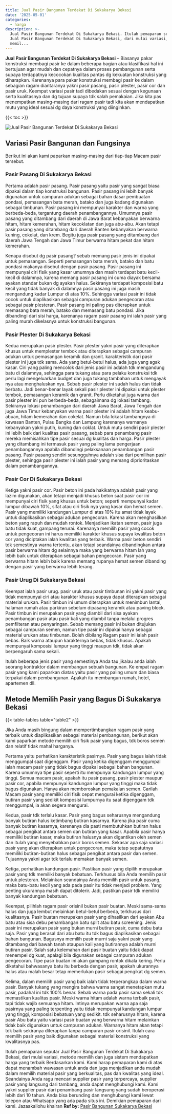 ```yaml
---
title: Jual Pasir Bangunan Terdekat Di Sukakarya Bekasi
date: '2025-05-01'
categories:
  - harga
description: >-
  Jual Pasir Bangunan Terdekat Di Sukakarya Bekasi. Itulah pemaparan seputar
  Jual Pasir Bangunan Terdekat Di Sukakarya Bekasi, dari mulai variasi, metode
  memil...
---
```


**Jual Pasir Bangunan Terdekat Di Sukakarya Bekasi** – Biasanya pakar konstruksi membagi pasir ke dalam beberapa bagian atau klasifikasi hal ini bertujuan agar mudah dan cepatnya dalam proses pembangunan serta supaya terdapatnya kecocokan kualitas pantas dg kekuatan konstruksi yang diharapkan. Karenanya para pakar konstruksi membagi pasir ke dalam sebagian ragam diantaranya yakni pasir pasang, pasir plester, pasir cor dan pasir uruk. Keempat variasi pasir tadi dibedakan sesuai dengan kegunaan serta kualitasnya dan dg tujuan supaya tdk salah pemakaian. Jika kita pas menempatkan masing-masing dari ragam pasir tadi kita akan mendapatkan mutu yang ideal sesuai dg daya konstruksi yang diinginkan.

{{< toc >}}

![Jual Pasir Bangunan Terdekat Di Sukakarya Bekasi](/images/jual-pasir-bangunan-55.png)

## Variasi Pasir Bangunan dan Fungsinya

Berikut ini akan kami paparkan masing-masing dari tiap-tiap Macam pasir tersebut.

### Pasir Pasang Di Sukakarya Bekasi

Pertama adalah pasir pasang. Pasir pasang yaitu pasir yang sangat biasa dipakai dalam tiap konstruksi bangunan. Pasir pasang ini lebih banyak digunakan untuk campuran adukan sebagai bahan dasar pembuatan pondasi, pemasangan bata merah, batako dan juga kadang digunakan sebagai timbunan. Pasir pasang ini mempunyai karakter dan warna yang berbeda-beda, tergantung daerah penambangannya. Umumnya pasir pasang yang ditambang dari daerah di Jawa Barat kebanyakan berwarna hitam, hitam kemerahan, hitam kecoklatan dan juga abu-abu. Akan tetapi pasir pasang yang ditambang dari daerah Banten kebanyakan berwarna kuning, cokelat, dan krem. Begitu juga pasir pasang yang ditambang dari daerah Jawa Tengah dan Jawa Timur berwarna hitam pekat dan hitam kemerahan.

Kenapa disebut dg pasir pasang? sebab memang pasir jenis ini dipakai untuk pemasangan. Seperti pemasangan bata merah, batako dan batu pondasi makanya disebut dengan pasir pasang. Pasir pasang ini mempunyai ciri fisik yang kasar umumnya dan masih terdapat batu kecil-kecil di dalamnya, karena memang pasir pasang ini cuma diayak bersama ayakan standar bukan dg ayakan halus. Sekiranya terdapat komposisi batu kecil yang tidak banyak di dalamnya pasir pasang ini juga masih mengandung kadar Lumpur di atas 10%. Sehingga variasi pasir ini tidak cocok untuk diaplikasikan sebagai campuran adukan pengecoran atau sebagai pasir plesteran. Pasir pasang ini paling pas diterapkan untuk memasang bata merah, batako dan memasang batu pondasi. Jika dibandingi dari sisi harga, karenanya ragam pasir pasang ini ialah pasir yang paling murah dikelasnya untuk konstruksi bangunan.

### Pasir Plester Di Sukakarya Bekasi

Kedua merupakan pasir plester. Pasir plester yakni pasir yang diterapkan khusus untuk memplester tembok atau diterapkan sebagai campuran adukan untuk pemasangan keramik dan granit. karakteristik dari pasir plester ini juga tdk sama. Ada yang betul-betul halus, ada juga yang agak kasar. Ciri yang paling mencolok dari jenis pasir ini adalah tdk mengandung batu di dalamnya, sehingga para tukang atau para pelaku konstruksi tdk perlu lagi mengeluarkan budget dan juga tukang tambahan untuk mengayak nya atau menghaluskan nya. Sebab pasir plester ini sudah halus dan tidak berbatu. Jadi benar-benar layak sekali pasir plester ini dipakai untuk plester tembok, pemasangan keramik dan granit. Perlu diketahui juga warna dari pasir plester ini pun berbeda-beda, sebagaimana dg lokasi tambang. Sekiranya lokasi penambangan dari daerah Jawa Barat, Jawa Tengah dan juga Jawa Timur kebanyakan warna pasir plester ini adalah hitam keabu-abuan, hitam kemerahan dan cokelat. Namun bila lokasi tambangnya di kawasan Banten, Pulau Bangka dan Lampung karenanya warnanya kebanyakan yakni putih, kuning dan coklat. Untuk mutu sendiri pasir plester ini lebih baik dari kualitas pasir pasang, sebab para penambang pasir mereka memisahkan tipe pasir sesuai dg kualitas dan harga. Pasir plester yang ditambang ini termasuk pasir yang paling lama pengerjaan penambangannya apabila dibandingi pelaksanaan penambangan pasir pasang. Pasir pasang sendiri sesungguhnya adalah sisa dari pemilihan pasir plester, sehingga pasir plester ini ialah pasir yang memang diprioritaskan dalam penambangannya.

### Pasir Cor Di Sukakarya Bekasi

Ketiga yakni pasir cor. Pasir beton ini pada hakikatnya adalah pasir yang lazim digunakan, akan tetapi menjadi khusus beton saat pasir cor ini mempunyai ciri fisik yang khusus untuk beton; seperti mempunyai kadar lumpur dibawah 10%, sifat atau ciri fisik nya yang kasar dan hemat semen. Pasir yang memiliki kandungan Lumpur di atas 10% itu amat tidak layak untuk diaplikasikan sebagai adukan pengecoran. Karena akan menghasilkan beton yang rapuh dan mudah rontok. Menjadikan ikatan semen, pasir juga batu tidak kuat, gampang terurai. Karenanya memilih pasir yang cocok untuk pengecoran ini harus memiliki karakter khusus supaya kwalitas beton cor yang diciptakan ialah kwalitas yang terbaik. Warna pasir beton sendiri tdk semestinya warna tertentu, akan tetapi seandainya dibandingkan antara pasir berwarna hitam dg selainnya maka yang berwarna hitam lah yang lebih baik untuk diterapkan sebagai bahan pengecoran. Pasir yang berwarna hitam lebih baik karena memang rupanya hemat semen dibanding dengan pasir yang berwarna lebih terang.

### Pasir Urug Di Sukakarya Bekasi

Keempat ialah pasir urug. pasir uruk atau pasir timbunan ini yakni pasir yang tidak mempunyai ciri atau karakter khusus supaya dapat diterapkan sebagai material urukan. Pasir timbun ini umum diterapkan untuk menimbun lantai, halaman rumah atau parkiran sebelum dipasang keramik atau paving block. Pasir timbun ini merupakan pasir yang diambil dari sisa ayakan penambangan pasir atau pasir kali yang diambil tanpa melalui progres pemfilteran atau penyaringan. Sebab memang pasir ini bukan ditujukan sebagai campuran semen, namun tipe pasir ini dipakai hanya sebagai material urukan atau timbunan. Boleh dibilang Ragam pasir ini ialah pasir bebas. Baik warna ataupun karakternya bebas, tidak khusus. Apakah mempunyai komposisi lumpur yang tinggi maupun tdk, tidak akan berpengaruh sama sekali.

Itulah beberapa jenis pasir yang semestinya Anda tau jikalau anda ialah seorang kontraktor dalam membangun sebuah bangunan. Ke empat ragam pasir yang kami paparkan diatas yaitu pasir yang paling umum dan biasa terpakai dalam pembangunan. Apakah itu membangun rumah, hotel, apartemen dll.

## Metode Memilih Pasir yang Bagus Di Sukakarya Bekasi

{{< table-tables table="table2" >}}

Jika Anda masih bingung dalam mempertimbangkan ragam pasir yang terbaik untuk diaplikasikan sebagai material pembangunan, berikut akan kami paparkan metode memilih ciri fisik pasir yang bagus, tdk boros semen dan relatif tidak mahal harganya.

Pertama yaitu perhatikan karakteristik pasirnya. Pasir yang bagus ialah tidak menggumpal saat digenggam. Pasir yang ketika digenggam menggumpal ialah macam pasir yang tidak bagus dipakai sebagai bahan bangunan. Karena umumnya tipe pasir seperti itu mempunyai kandungan lumpur yang tinggi. Semua macam pasir, apakah itu pasir pasang, pasir plester maupun pasir cor, apabila mempunyai kandungan lumpur yang tinggi maka tidak bagus digunakan. Hanya akan memboroskan pemakaian semen. Carilah Macam pasir yang memiliki ciri fisik cepat mengurai ketika digenggam, butiran pasir yang sedikit komposisi lumpurnya itu saat digenggam tdk menggumpal, ia akan segera mengurai.

Kedua, pasir tdk terlalu kasar. Pasir yang bagus seharusnya mengandung banyak butiran halus ketimbang butiran kasarnya. Karena jika pasir cuma banyak butiran kasarnya, karenanya dia pasti membutuhkan butiran halus sebagai pengikat antara semen dan butiran yang kasar. Apabila pasir hanya memiliki butiran kasar, maka butiran halusnya akan digantikan oleh semen dan itulah yang menyebabkan pasir boros semen. Sekasar apa saja variasi pasir yang akan diterapkan untuk pengecoran, maka tetap sepatutnya memiliki butiran-butiran halus sebagai pengikat antara pasir dan semen. Tujuannya yakni agar tdk terlalu memakan banyak semen.

Ketiga, perhatikan kandungan pasir. Pastikan pasir yang dipilih merupakan pasir yang tdk memiliki banyak bebatuan. Terkhusus bila Anda memilih pasir untuk plesteran. Melainkan seandainya Anda memilih pasir untuk pasang, maka batu-batu kecil yang ada pada pasir itu tidak menjadi problem. Yang penting ukurannya masih dapat ditolerir. Jadi, pastikan pasir tdk memiliki banyak kandungan bebatuan.

Keempat, pilihlah ragam pasir orisinil bukan pasir buatan. Meski sama-sama halus dan juga lembut melainkan betul-betul berbeda, terkhusus dari kualitasnya. Pasir buatan merupakan pasir yang dihasilkan dari ayakan Abu batu atau sisa debu penambangan batu split atau batu screening. Jenis pasir ini merupakan pasir yang bukan murni butiran pasir, cuma debu batu saja. Pasir yang berasal dari abu batu itu tdk bagus diaplikasikan sebagai bahan bangunan. Bagusnya memilih pasir murni saja yakni pasir yang ditambang dari bawah tanah ataupun kali yang butirannya adalah murni butiran pasir. Salah satu kelemahan dari pasir buatan yaitu tidak dapat menempel dg kuat, apalagi bila digunakan sebagai campuran adukan pengecoran. Tipe pasir buatan ini akan gampang rontok dikala kering. Perlu diketahui bahwasanya batu itu berbeda dengan pasir, apakah ukurannya halus atau malah besar tetap memerlukan pasir sebagai pengikat dg semen.

Kelima, dalam memilih pasir yang baik ialah tidak terperangkap dalam warna pasir. Banyak tukang yang mengira bahwa warna sangat menetapkan mutu pasir, padahal ini tdk 100% benar. Sebab warna pada pasir sama sekali tdk memastikan kualitas pasir. Meski warna hitam adalah warna terbaik pasir, tapi tidak wajib semuanya hitam. Intinya merupakan warna apa saja pasirnya yang paling terpenting yaitu tidak mempunyai kandungan lumpur yang tinggi, komposisi bebatuan yang sedikit. tdk seharusnya hitam, karena pasir Abu batu yaitu variasi pasir buatan yang berwarna hitam melainkan tidak baik digunakan untuk campuran adukan. Warnanya hitam akan tetapi tdk baik sekiranya diterapkan tanpa campuran pasir orisinil. Itulah cara memilih pasir yang baik digunakan sebagai material konstruksi yang kwalitasnya pas.

Itulah pemaparan seputar Jual Pasir Bangunan Terdekat Di Sukakarya Bekasi, dari mulai variasi, metode memilih dan juga sistem mendapatkan harga yang terbaik Berdasarkan kami. Kami harap pemaparan kami di atas dapat menambah wawasan untuk anda dan juga menjadikan anda mudah dalam memilih material pasir yang berkualitas, pas dan kwalitas yang ideal. Seandainya Anda ragu mencari supplier pasir yang terpercaya, supplier pasir yang langsung dari tambang, anda dapat menghubungi kami. Kami yakni supplier pasir dari penambang pasir langsung yang sudah beroperasi lebih dari 10 tahun. Anda bisa berunding dan menghubungi kami lewat telepon atau Whatsapp yang ada pada situs ini. Demikian pemaparan dari kami. Jazaakallohu khairan
**Ref by:** [Pasir Bangunan Sukakarya Bekasi](https://id.wikipedia.org/wiki/Pasir)
